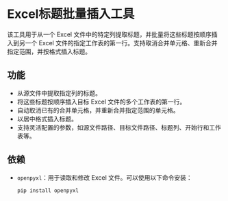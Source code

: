 # Excel标题批量插入工具

该工具用于从一个 Excel 文件中的特定列提取标题，并批量将这些标题按顺序插入到另一个 Excel 文件的指定工作表的第一行。支持取消合并单元格、重新合并指定范围，并按格式插入标题。

## 功能

- 从源文件中提取指定列的标题。
- 将这些标题按顺序插入目标 Excel 文件的多个工作表的第一行。
- 自动取消已有的合并单元格，并重新合并指定范围的单元格。
- 以居中格式插入标题。
- 支持灵活配置的参数，如源文件路径、目标文件路径、标题列、开始行和工作表等。

## 依赖

- `openpyxl`：用于读取和修改 Excel 文件。可以使用以下命令安装：
  ```bash
  pip install openpyxl
